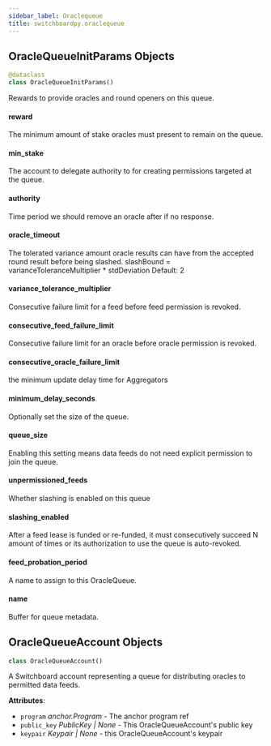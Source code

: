 ```yaml
---
sidebar_label: Oraclequeue
title: switchboardpy.oraclequeue
---
```


## OracleQueueInitParams Objects

```python
@dataclass
class OracleQueueInitParams()
```

Rewards to provide oracles and round openers on this queue.

#### reward

The minimum amount of stake oracles must present to remain on the queue.

#### min_stake

The account to delegate authority to for creating permissions targeted
at the queue.

#### authority

Time period we should remove an oracle after if no response.

#### oracle_timeout

The tolerated variance amount oracle results can have from the
accepted round result before being slashed.
slashBound = varianceToleranceMultiplier \* stdDeviation
Default: 2

#### variance_tolerance_multiplier

Consecutive failure limit for a feed before feed permission is revoked.

#### consecutive_feed_failure_limit

Consecutive failure limit for an oracle before oracle permission is revoked.

#### consecutive_oracle_failure_limit

the minimum update delay time for Aggregators

#### minimum_delay_seconds

Optionally set the size of the queue.

#### queue_size

Enabling this setting means data feeds do not need explicit permission
to join the queue.

#### unpermissioned_feeds

Whether slashing is enabled on this queue

#### slashing_enabled

After a feed lease is funded or re-funded, it must consecutively succeed
N amount of times or its authorization to use the queue is auto-revoked.

#### feed_probation_period

A name to assign to this OracleQueue.

#### name

Buffer for queue metadata.

## OracleQueueAccount Objects

```python
class OracleQueueAccount()
```

A Switchboard account representing a queue for distributing oracles to
permitted data feeds.

**Attributes**:

- `program` _anchor.Program_ - The anchor program ref
- `public_key` _PublicKey | None_ - This OracleQueueAccount&#x27;s public key
- `keypair` _Keypair | None_ - this OracleQueueAccount&#x27;s keypair
